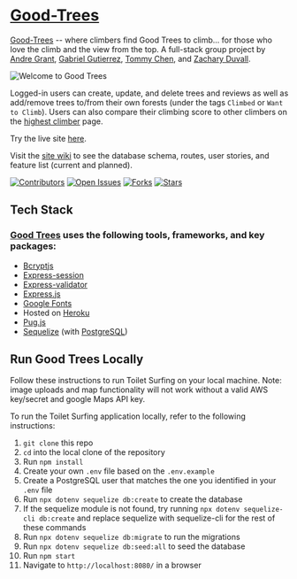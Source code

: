 # [Good-Trees](https://goodtrees.herokuapp.com/)

[Good-Trees](https://goodtrees.herokuapp.com/) -- where climbers find Good Trees to climb... for those who love the climb and the view from the top. A full-stack group project by [Andre Grant](https://github.com/IamDgrant), [Gabriel Gutierrez](https://github.com/OptimumMars), [Tommy Chen](https://github.com/btcblade), and [Zachary Duvall](https://github.com/zduvall).

![Welcome to Good Trees](https://good-trees.s3-us-west-1.amazonaws.com/GoodTrees-preview.png)

Logged-in users can create, update, and delete trees and reviews as well as add/remove trees to/from their own forests (under the tags `Climbed` or `Want to Climb`). Users can also compare their climbing score to other climbers on the [highest climber](https://goodtrees.herokuapp.com/highest-climbers) page.

Try the live site [here](https://goodtrees.herokuapp.com/).

Visit the [site wiki](https://github.com/zduvall/GoodTrees/wiki) to see the database schema, routes, user stories, and feature list (current and planned).

[![Contributors](https://img.shields.io/github/contributors/zduvall/GoodTrees)](https://www.github.com/zduvall/GoodTrees/contributors)
[![Open Issues](https://img.shields.io/github/issues/zduvall/GoodTrees)](https://www.github.com/zduvall/GoodTrees/issues)
[![Forks](https://img.shields.io/github/forks/zduvall/GoodTrees)](https://www.github.com/zduvall/GoodTrees/forks)
[![Stars](https://img.shields.io/github/stars/zduvall/GoodTrees)](https://www.github.com/zduvall/GoodTrees/stars)

## Tech Stack

### [Good Trees](https://goodtrees.herokuapp.com/) uses the following tools, frameworks, and key packages:

- [Bcryptjs](https://www.npmjs.com/package/bcrypt)
- [Express-session](https://www.npmjs.com/package/express-session)
- [Express-validator](https://express-validator.github.io/docs/)
- [Express.js](https://expressjs.com/)
- [Google Fonts](https://fonts.google.com/)
- Hosted on [Heroku](https://dashboard.heroku.com/)
- [Pug.js](https://pugjs.org/api/getting-started.html)
- [Sequelize](https://sequelize.org/) (with [PostgreSQL](https://www.postgresql.org/))

## Run Good Trees Locally

Follow these instructions to run Toilet Surfing on your local machine. Note: image uploads and map functionality will not work without a valid AWS key/secret and google Maps API key.

To run the Toilet Surfing application locally, refer to the following instructions:

1. `git clone` this repo
2. `cd` into the local clone of the repository
3. Run `npm install`
4. Create your own `.env` file based on the `.env.example`
5. Create a PostgreSQL user that matches the one you identified in your `.env` file
6. Run `npx dotenv sequelize db:create` to create the database
7. If the sequelize module is not found, try running `npx dotenv sequelize-cli db:create` and replace sequelize with sequelize-cli for the rest of these commands
8. Run `npx dotenv sequelize db:migrate` to run the migrations
9. Run `npx dotenv sequelize db:seed:all` to seed the database
10. Run `npm start`
11. Navigate to `http://localhost:8080/` in a browser
